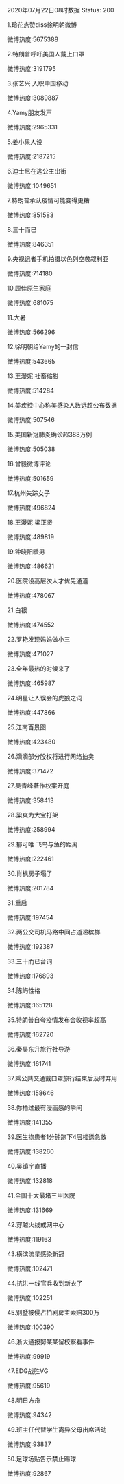 2020年07月22日08时数据
Status: 200

1.玲花点赞diss徐明朝微博

微博热度:5675388

2.特朗普呼吁美国人戴上口罩

微博热度:3191795

3.张艺兴 入职中国移动

微博热度:3089887

4.Yamy朋友发声

微博热度:2965331

5.姜小果人设

微博热度:2187215

6.迪士尼在逃公主出街

微博热度:1049651

7.特朗普承认疫情可能变得更糟

微博热度:851583

8.三十而已

微博热度:846351

9.央视记者手机拍摄以色列空袭叙利亚

微博热度:714180

10.顾佳原生家庭

微博热度:681075

11.大暑

微博热度:566296

12.徐明朝给Yamy的一封信

微博热度:543665

13.王漫妮 社畜缩影

微博热度:514284

14.美疾控中心称美感染人数远超公布数据

微博热度:507546

15.美国新冠肺炎确诊超388万例

微博热度:505038

16.曾毅微博评论

微博热度:501659

17.杭州失踪女子

微博热度:496824

18.王漫妮 梁正贤

微博热度:489819

19.钟晓阳暖男

微博热度:486621

20.医院设高层次人才优先通道

微博热度:478067

21.白银

微博热度:474552

22.罗艳发现妈妈做小三

微博热度:471027

23.全年最热的时候来了

微博热度:465987

24.明星让人误会的虎狼之词

微博热度:447866

25.江南百景图

微博热度:423480

26.滴滴部分股权将进行网络拍卖

微博热度:371472

27.吴青峰著作权案开庭

微博热度:358413

28.梁爽为大宝打架

微博热度:258994

29.郁可唯 飞鸟与鱼的距离

微博热度:222461

30.肖枫房子塌了

微博热度:201784

31.重启

微博热度:197454

32.两公交司机马路中间占道递槟榔

微博热度:192387

33.三十而已台词

微博热度:176893

34.陈屿性格

微博热度:165128

35.特朗普自夸疫情发布会收视率超高

微博热度:162720

36.秦昊东升旅行社导游

微博热度:161741

37.乘公共交通戴口罩旅行结束后及时弃用

微博热度:158646

38.你拍过最有漫画感的瞬间

微博热度:141355

39.医生抱患者1分钟跑下4层楼送急救

微博热度:138260

40.吴镇宇直播

微博热度:132818

41.全国十大最堵三甲医院

微博热度:131669

42.穿越火线戒网中心

微博热度:119163

43.横滨流星感染新冠

微博热度:102471

44.抗洪一线官兵收到新衣了

微博热度:102251

45.别墅被侵占拍剧房主索赔300万

微博热度:100390

46.浙大通报努某某留校察看事件

微博热度:99919

47.EDG战胜VG

微博热度:95619

48.明日方舟

微博热度:94342

49.班主任代替学生离异父母出席活动

微博热度:93837

50.足球场贴告示禁止踢球

微博热度:92867

